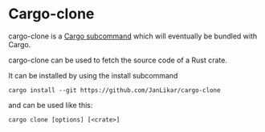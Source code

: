 # Cargo-clone
cargo-clone is a
[Cargo subcommand](https://github.com/rust-lang/cargo/wiki/Third-party-cargo-subcommands)
which will eventually be bundled with Cargo.

cargo-clone can be used to fetch the source code of a Rust crate.

It can be installed by using the install subcommand

    cargo install --git https://github.com/JanLikar/cargo-clone

and can be used like this:

    cargo clone [options] [<crate>]
